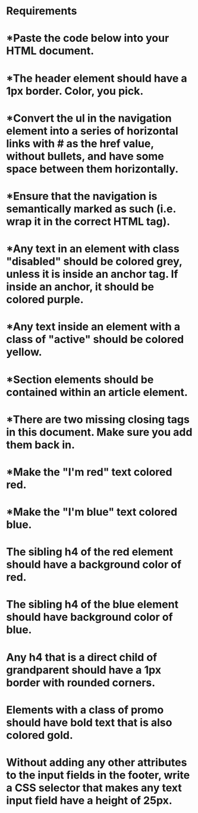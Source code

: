 # Requirements

# *Paste the code below into your HTML document.

# *The header element should have a 1px border. Color, you pick.
# *Convert the ul in the navigation element into a series of horizontal links with # as the href value, without bullets, and have some space between them horizontally.
# *Ensure that the navigation is semantically marked as such (i.e. wrap it in the correct HTML tag).
# *Any text in an element with class "disabled" should be colored grey, unless it is inside an anchor tag. If inside an anchor, it should be colored purple.
# *Any text inside an element with a class of "active" should be colored yellow.
# *Section elements should be contained within an article element.
# *There are two missing closing tags in this document. Make sure you add them back in.
# *Make the "I'm red" text colored red.
# *Make the "I'm blue" text colored blue.
# The sibling h4 of the red element should have a background color of red.
# The sibling h4 of the blue element should have background color of blue.
# Any h4 that is a direct child of grandparent should have a 1px border with rounded corners.
# Elements with a class of promo should have bold text that is also colored gold.
# Without adding any other attributes to the input fields in the footer, write a CSS selector that makes any text input field have a height of 25px.
